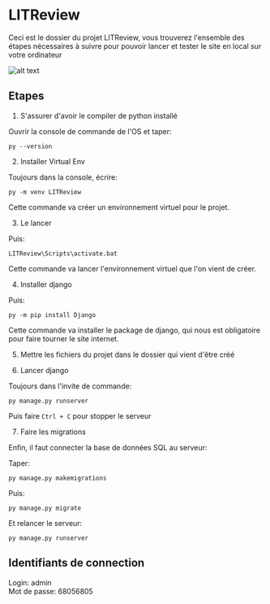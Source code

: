 # LITReview

Ceci est le dossier du projet LITReview, vous trouverez l'ensemble des étapes nécessaires à suivre pour pouvoir lancer et tester le site en local sur votre ordinateur

![alt text](https://user.oc-static.com/upload/2020/09/18/16004297044411_P7.png "Logo LITReview")

## Etapes

1. S'assurer d'avoir le compiler de python installé

Ouvrir la console de commande de l'OS et taper:


`py --version`

2. Installer Virtual Env

Toujours dans la console, écrire:

`py -m venv LITReview`

Cette commande va créer un environnement virtuel pour le projet.

3. Le lancer

Puis:

`LITReview\Scripts\activate.bat`

Cette commande va lancer l'environnement virtuel que l'on vient de créer.

4. Installer django

Puis:

`py -m pip install Django`

Cette commande va installer le package de django, qui nous est obligatoire pour faire tourner le site internet.

5. Mettre les fichiers du projet dans le dossier qui vient d'être créé


6. Lancer django

Toujours dans l'invite de commande:

`py manage.py runserver`

Puis faire `Ctrl + C` pour stopper le serveur

7. Faire les migrations

Enfin, il faut connecter la base de données SQL au serveur:

Taper:

`py manage.py makemigrations`

Puis:

`py manage.py migrate`

Et relancer le serveur:

`py manage.py runserver`

## Identifiants de connection
Login: admin\
Mot de passe: 68056805
